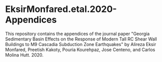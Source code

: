 # EksirMonfared.etal.2020-Appendices

This repository contains the appendices of the journal paper "Georgia Sedimentary Basin Effects on the Response of Modern Tall RC Shear Wall Buildings to M9 Cascadia Subduction Zone Earthquakes" by Alireza Eksir Monfared, Preetish Kakoty, Pouria Kourehpaz, Jose Centeno, and Carlos Molina Hutt. 2020.
